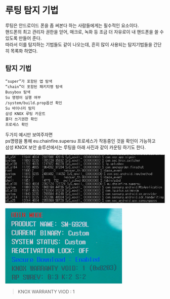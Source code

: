 # 루팅 탐지 기법

루팅은 안드로이드 폰을 좀 써본다 하는 사람들에게는 필수적인 요소이다.<br>
핸드폰의 최고 관리자 권한을 얻어, 매크로, 녹화 등 조금 더 자유로이 내 핸드폰을 쓸 수 있도록 만들어 준다.<br>
따라서 이를 탐지하는 기법들도 같이 나오는데, 흔히 많이 사용되는 탐지기법들을 간단히 목록화 하였다.

## 탐지 기법
```
“super”가 포함된 앱 탐색
“chain”이 포함된 패키지명 탐색
Busybox 탐색
Su 명령어 실행 여부
/system/build.prop옵션 확인
Su 바이너리 탐지
삼성 KNOX 루팅 카운트
폴더 쓰기권한 확인
프로세스 확인
```

두가지 예시만 보여주자면<br>
ps명령을 통해 eu.chainfire.supersu 프로세스가 작동중인 것을 확인이 가능하고<br>
삼성 KNOX 보안 솔루션에서는 루팅을 아래 사진과 같이 카운팅 하기도 한다.<br>

![1](/img/rooting_detection_1.PNG)

![2](/img/rooting_detection_2.PNG)
>KNOX WARRANTY VIOD : 1